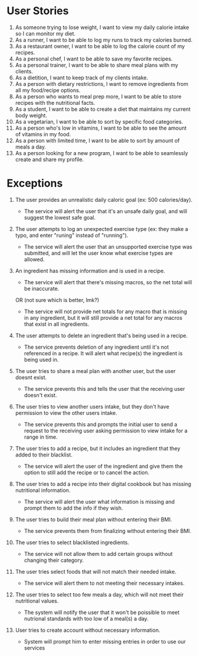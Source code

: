 # User Stories

1. As someone trying to lose weight, I want to view my daily calorie intake so I can monitor my diet.
2. As a runner, I want to be able to log my runs to track my calories burned.
3. As a restaurant owner, I want to be able to log the calorie count of my recipes.
4. As a personal chef, I want to be able to save my favorite recipes.
5. As a personal trainer, I want to be able to share meal plans with my clients.
6. As a dietition, I want to keep track of my clients intake.
7. As a person with dietary restrictions, I want to remove ingredients from all my food/recipe options.
8. As a person who wants to meal prep more, I want to be able to store recipes with the nutritional facts.
9. As a student, I want to be able to create a diet that maintains my current body weight.
10. As a vegetarian, I want to be able to sort by specific food categories.
11. As a person who's low in vitamins, I want to be able to see the amount of vitamins in my food.
12. As a person with limited time, I want to be able to sort by amount of meals a day.
13. As a person looking for a new program, I want to be able to seamlessly create and share my profile.

# Exceptions

1. The user provides an unrealistic daily caloric goal (ex: 500 calories/day).
    - The service will alert the user that it's an unsafe daily goal, and will suggest the lowest safe goal.
2. The user attempts to log an unexpected exercise type (ex: they make a typo, and enter "runing" instead of "running").
    - The service will alert the user that an unsupported exercise type was submitted, and will let the user know what exercise types are allowed.
3. An ingredient has missing information and is used in a recipe.

    - The service will alert that there's missing macros, so the net total will be inaccurate.

    OR (not sure which is better, lmk?)

    - The service will not provide net totals for any macro that is missing in any ingredient, but it will still provide a net total for any macros that exist in all ingredients.

4. The user attempts to delete an ingredient that's being used in a recipe.
    - The service prevents deletion of any ingredient until it's not referenced in a recipe. It will alert what recipe(s) the ingredient is being used in.

5. The user tries to share a meal plan with another user, but the user doesnt exist. 
    - The service prevents this and tells the user that the receiving user doesn't exist.
  
6. The user tries to view another users intake, but they don't have permission to view the other users intake.
    - The service prevents this and prompts the initial user to send a request to the receiving user asking permission to view intake for a range in time.
  
7. The user tries to add a recipe, but it includes an ingredient that they added to their blacklist.
    - The service will alert the user of the ingredient and give them the option to still add the recipe or to cancel the action.
  
8. The user tries to add a recipe into their digital cookbook but has missing nutritional information.
    - The service will alert the user what information is missing and prompt them to add the info if they wish.

9. The user tries to build their meal plan without entering their BMI.
    - The service prevents them from finalizing without entering their BMI.

10. The user tries to select blacklisted ingredients.
    - The service will not allow them to add certain groups without changing their category.

11. The user tries select foods that will not match their needed intake.
    - The service will alert them to not meeting their necessary intakes.

12. The user tries to select too few meals a day, which will not meet their nutritional values.
    - The system will notify the user that it won't be poissible to meet nutrional standards with too low of a meal(s) a day.
13. User tries to create account without necessary information. 
    - System will prompt him to enter missing entries in order to use our services
   
